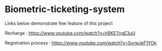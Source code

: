 # Biometric-ticketing-system

Links below demonstrate few feature of this project 

Recharge : https://www.youtube.com/watch?v=hRKETngE3uU

Registration process : https://www.youtube.com/watch?v=SvrwJeF1YOk
